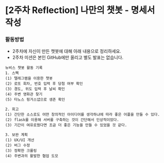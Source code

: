 # [2주차 Reflection] 나만의 챗봇 - 명세서 작성

### 활동방법

- 2주차에 자신이 만든 챗봇에 대해 아래 내용으로 정리하세요.
- 2주차 미션은 본인 GitHub에만 올리고 별도 발표는 없습니다.

```
뉴비스 챗봇 활동 기록
1. 스펙
(1) 텔레그램을 이용한 챗봇
(2) 로또 회차, 번호 입력 후 당첨 여부 확인
(3) 경도, 위도 입력 후 날씨 확인
(4) 주변 영화관 찾기
(5) 타노스 핑거스냅으로 생존 확인

2. 회고
(1) 간단한 소스로도 어떤 창의적인 아이디어를 생각하냐에 따라 좋은 어플을 만들 수 있다.
(2) flask를 이용해 서버를 구축하는 것이 간단해서 인상적이었다.
(3) 기간이 여유로웠다면 조금 더 좋은 기능을 만들 수 있었을 것 같다.

3. 보완 계획
(1) UX/UI 개선
(2) 버그 수정
(3) 정확한 크롤링
(4) 주변과의 활발한 협업 도모
```

